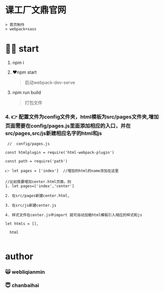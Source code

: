 # 课工厂文鼎官网
    > 首页制作
    > webpack+sass
# 💪🏻 start
1. npm i    

2. ❤️npm start    
    > 启动webpack-dev-serve  

3. npm run build
    > 打包文件
### 4. 👉 配置文件为config文件夹，html模板为src/pages文件夹,增加页面需要在config/pages.js里面添加相应的入口，并在src/pages,src/js新建相应名字的html和js
```  
 //  config/pages.js  
 
const htmlplugin = require('html-webpack-plugin')  

const path = require('path')  

👉 let pages = ['index']  //增加的html的name添加在这里  

//比如我要增加center.html页面，则   
1. let pages=['index','center']   

2. 在src/pages新建center.html,  

3. 在src/js新建center.js   

4. 样式文件在center.js中import 就可自动加载html模板引入相应的样式和js  

let htmls = [],  

  html
  
```
# author  

### 🙀 webliqianmin  

### 😇 chanbaihai
